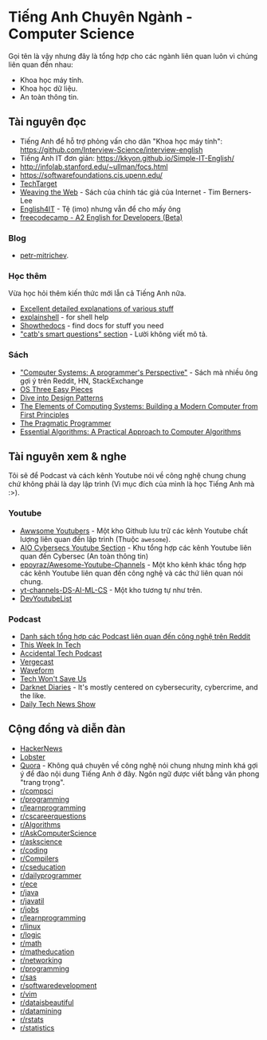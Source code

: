 # Tiếng Anh Chuyên Ngành - Computer Science

Gọi tên là vậy nhưng đây là tổng hợp cho các ngành liên quan luôn vì chúng liên quan đến nhau:

- Khoa học máy tính.
- Khoa học dữ liệu.
- An toàn thông tin.

## Tài nguyên đọc
- Tiếng Anh để hỗ trợ phỏng vấn cho dân "Khoa học máy tính": <https://github.com/Interview-Science/interview-english>
- Tiếng Anh IT đơn giản: <https://kkyon.github.io/Simple-IT-English/>
- <http://infolab.stanford.edu/~ullman/focs.html>
- <https://softwarefoundations.cis.upenn.edu/>
- [TechTarget](https://whatis.techtarget.com/) 
- [Weaving the Web](https://archive.org/details/weavingweborigin00bern_0) - Sách của chính tác giả của Internet - Tim Berners-Lee
- [English4IT](https://www.english4it.com/) - Tệ (imo) nhưng vẫn để cho mấy ông
- [freecodecamp - A2 English for Developers (Beta)](https://www.freecodecamp.org/learn/a2-english-for-developers/)

### Blog
- [petr-mitrichev](https://petr-mitrichev.blogspot.com/).

### Học thêm
Vừa học hỏi thêm kiến thức mới lẫn cả Tiếng Anh nữa.

- [Excellent detailed explanations of various stuff](https://ciechanow.ski/archives/)
- [explainshell](https://explainshell.com/) - for shell help 
- [Showthedocs](http://showthedocs.com) - find docs for stuff you need
- ["catb's smart questions" section](http://www.catb.org/esr/faqs/smart-questions.html) - Lười không viết mô tả.

### Sách
- ["Computer Systems: A programmer's Perspective"]() - Sách mà nhiều ông gợi ý trên Reddit, HN, StackExchange
- [OS Three Easy Pieces]()
- [Dive into Design Patterns]()
- [The Elements of Computing Systems: Building a Modern Computer from First Principles]()
- [The Pragmatic Programmer]()
- [Essential Algorithms: A Practical Approach to Computer Algorithms]()

## Tài nguyên xem & nghe
Tôi sẽ để Podcast và cách kênh Youtube nói về công nghệ chung chung chứ không phải là dạy lập trình (Vì mục đích của mình là học Tiếng Anh mà :>).

### Youtube
- [Awwsome Youtubers](https://github.com/JoseDeFreitas/awesome-youtubers) - Một kho Github lưu trữ các kênh Youtube chất lượng liên quan đến lập trình (Thuộc `awesome`).
- [AIO Cybersecs Youtube Section](https://github.com/vatsalgupta67/All-in-one-CyberSecurity-Resources/blob/main/Common-English-Youtube-Channels) - Khu tổng hợp các kênh Youtube liên quan đến Cybersec (An toàn thông tin)
- [epoyraz/Awesome-Youtube-Channels](https://github.com/epoyraz/Awesome-Youtube-Channels) - Một kho kênh khác tổng hợp các kênh Youtube liên quan đến công nghệ và các thứ liên quan nói chung.
- [yt-channels-DS-AI-ML-CS](https://github.com/benthecoder/yt-channels-DS-AI-ML-CS) - Một kho tương tự như trên.
- [DevYoutubeList](https://github.com/ErikCH/DevYouTubeList)

### Podcast
- [Danh sách tổng hợp các Podcast liên quan đến công nghệ trên Reddit](https://www.reddit.com/r/podcasts/comments/8ka9np/my_favorite_tech_podcasts/)
- [This Week In Tech](https://podcastindex.org/podcast/555343)
- [Accidental Tech Podcast](https://atp.fm/)
- [Vergecast](https://podcastindex.org/podcast/415434)
- [Waveform](https://podcastindex.org/podcast/947138)
- [Tech Won't Save Us](https://podcastindex.org/podcast/669959)
- [Darknet Diaries](https://podcastindex.org/podcast/577105) - It's mostly centered on cybersecurity, cybercrime, and the like.
- [Daily Tech News Show](https://podcastindex.org/podcast/586839)

## Cộng đồng và diễn đàn
- [HackerNews](https://news.ycombinator.com/)
- [Lobster](https://lobste.rs/) 
- [Quora](http://www.quora.com/) - Không quá chuyên về công nghệ nói chung nhưng mình khá gợi ý để đào nội dung Tiếng Anh ở đây. Ngôn ngữ được viết bằng văn phong "trang trọng".
- [r/compsci](https://www.reddit.com/r/compsci/)
- [r/programming](https://www.reddit.com/r/programming/)
- [r/learnprogramming](https://www.reddit.com/r/learnprogramming/)
- [r/cscareerquestions](https://www.reddit.com/r/cscareerquestions/)
- [r/Algorithms](https://www.reddit.com/r/Algorithms/)
- [r/AskComputerScience](https://www.reddit.com/r/AskComputerScience/)
- [r/askscience](https://www.reddit.com/r/askscience/)
- [r/coding](https://www.reddit.com/r/coding/)
- [r/Compilers](https://www.reddit.com/r/Compilers/)
- [r/cseducation](https://www.reddit.com/r/cseducation/)
- [r/dailyprogrammer](https://www.reddit.com/r/dailyprogrammer/)
- [r/ece](https://www.reddit.com/r/ece/)
- [r/java](https://www.reddit.com/r/java/)
- [r/javatil](https://www.reddit.com/r/javatil/)
- [r/jobs](https://www.reddit.com/r/jobs/)
- [r/learnprogramming](https://www.reddit.com/r/learnprogramming/)
- [r/linux](https://www.reddit.com/r/linux/)
- [r/logic](https://www.reddit.com/r/logic/)
- [r/math](https://www.reddit.com/r/math/)
- [r/matheducation](https://www.reddit.com/r/matheducation/)
- [r/networking](https://www.reddit.com/r/networking/)
- [r/programming](https://www.reddit.com/r/programming/)
- [r/sas](https://www.reddit.com/r/sas/)
- [r/softwaredevelopment](https://www.reddit.com/r/softwaredevelopment/)
- [r/vim](https://www.reddit.com/r/vim/)
- [r/dataisbeautiful](https://www.reddit.com/r/dataisbeautiful/)
- [r/datamining](https://www.reddit.com/r/datamining/)
- [r/rstats](https://www.reddit.com/r/rstats/)
- [r/statistics](https://www.reddit.com/r/statistics/)
